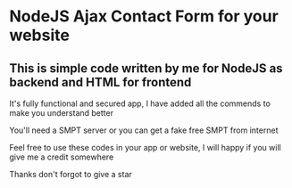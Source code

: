 # NodeJS Ajax Contact Form for your website

## This is simple code written by me for NodeJS as backend and HTML for frontend
It's fully functional and secured app, 
I have added all the commends to make you understand better

You'll need a SMPT server or you can get a fake free SMPT from internet


Feel free to use these codes in your app or website, I will happy if you will give me a credit somewhere



Thanks don't forgot to give a star
